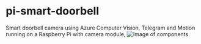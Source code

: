 # pi-smart-doorbell
Smart doorbell camera using Azure Computer Vision, Telegram and Motion running on a Raspberry Pi with camera module, 
![Image of components](https://octodex.github.com/images/SmartCam.png)
